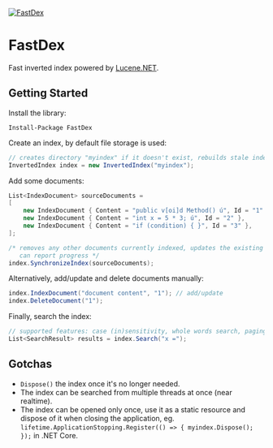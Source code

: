 [![FastDex](https://badgen.net/nuget/v/FastDex?v=301)](https://www.nuget.org/packages/FastDex)

# FastDex

Fast inverted index powered by [Lucene.NET](https://github.com/apache/lucenenet).

## Getting Started

Install the library:

```
Install-Package FastDex
```

Create an index, by default file storage is used:

```cs
// creates directory "myindex" if it doesn't exist, rebuilds stale index if necessary
InvertedIndex index = new InvertedIndex("myindex");
```

Add some documents:

```cs
List<IndexDocument> sourceDocuments =
[
    new IndexDocument { Content = "public v[oi]d Method() ú", Id = "1" },
    new IndexDocument { Content = "int x = 5 * 3; ú", Id = "2" },
    new IndexDocument { Content = "if (condition) { }", Id = "3" },
];

/* removes any other documents currently indexed, updates the existing documents if content changed
   can report progress */
index.SynchronizeIndex(sourceDocuments);
```

Alternatively, add/update and delete documents manually:

```cs
index.IndexDocument("document content", "1"); // add/update
index.DeleteDocument("1");
```

Finally, search the index:

```cs
// supported features: case (in)sensitivity, whole words search, paging
List<SearchResult> results = index.Search("x =");
```

## Gotchas

- `Dispose()` the index once it's no longer needed.
- The index can be searched from multiple threads at once (near realtime).
- The index can be opened only once, use it as a static resource and dispose of it when closing the application, eg. `lifetime.ApplicationStopping.Register(() => { myindex.Dispose(); });` in .NET Core.
